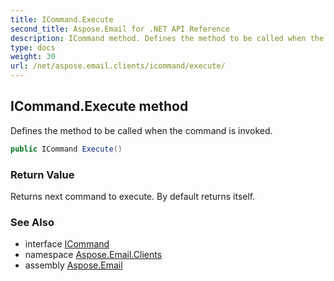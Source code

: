 ```yaml
---
title: ICommand.Execute
second_title: Aspose.Email for .NET API Reference
description: ICommand method. Defines the method to be called when the command is invoked
type: docs
weight: 30
url: /net/aspose.email.clients/icommand/execute/
---
```

## ICommand.Execute method

Defines the method to be called when the command is invoked.

```csharp
public ICommand Execute()
```

### Return Value

Returns next command to execute. By default returns itself.

### See Also

* interface [ICommand](../)
* namespace [Aspose.Email.Clients](../../icommand/)
* assembly [Aspose.Email](../../../)


